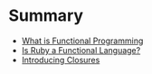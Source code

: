 # Summary

* [What is Functional Programming](chapters/what_is_functional_programming.md)
* [Is Ruby a Functional Language?](chapters/is_ruby_a_functional_language.md)
* [Introducing Closures](chapters/introducing_clojures.md)
